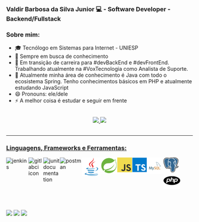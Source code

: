 ### Valdir Barbosa da Silva Junior 💻 - Software Developer - Backend/Fullstack

### Sobre mim:

- 🎓 Tecnólogo em Sistemas para Internet - UNIESP
- 🌱 Sempre em busca de conhecimento
- 🔭 Em transição de carreira para #devBackEnd e #devFrontEnd. Trabalhando atualmente na #VoxTecnologia como Analista de Suporte.
- 🌱 Atualmente minha área de conhecimento é Java com todo o ecosistema Spring. Tenho conhecimentos básicos em PHP e atualmente estudando JavaScript
- 😄 Pronouns: ele/dele
- ⚡ A melhor coisa é estudar e seguir em frente

##
<div align="center">
  <a href="https://github.com/ValdirBarbosaSistemas">
  <img height="150em" src="https://github-readme-stats.vercel.app/api?username=ValdirBarbosaSistemas&show_icons=true&theme=vision-friendly-dark&include_all_commits=true&count_private=true"/>
  <img height="150em" src="https://github-readme-stats.vercel.app/api/top-langs/?username=ValdirBarbosaSistemas&layout=compact&langs_count=7&theme=vision-friendly-dark"/>
</div>

  
<br/>

---

### Linguagens, Frameworks e Ferramentas:
<img align="left" alt="jenkins" width="60px" src="https://miro.medium.com/max/800/1*LOFbTP2SxXcFpM_qTsUSuw.png" />
  
<img align="left" alt="gitlabci icon" width="40px" src="https://miro.medium.com/max/340/1*HP0Qss6BAQcv0UbHb21YFQ.png">
  
<img align="left" alt="junit documentation" width="45px" src="https://miro.medium.com/max/460/1*ahIiDbsR6s9XgR45nJJ5DA.png">
  
<img align="left" alt="postman" width="60px" src="https://s3.amazonaws.com/media-p.slid.es/uploads/327261/images/5065937/pm-logo-vert.png">
  
<img align="left" alt="Java" width="50px" src="https://raw.githubusercontent.com/devicons/devicon/master/icons/java/java-original.svg" />

<img align="left" alt="Spring Boot" width="45px" src="https://raw.githubusercontent.com/github/explore/80688e429a7d4ef2fca1e82350fe8e3517d3494d/topics/spring-boot/spring-boot.png" />

<img align="left" alt="JavaScript" width="40px" src="https://raw.githubusercontent.com/github/explore/80688e429a7d4ef2fca1e82350fe8e3517d3494d/topics/javascript/javascript.png" />

<img align="left" alt="Rafa-Ts" width="40px" src="https://raw.githubusercontent.com/devicons/devicon/master/icons/typescript/typescript-plain.svg">
  
<img align="left" alt="Mysql" width="45px" src="https://raw.githubusercontent.com/github/explore/80688e429a7d4ef2fca1e82350fe8e3517d3494d/topics/mysql/mysql.png" />

<img align="left" alt="Postgresql" width="40px" src="https://raw.githubusercontent.com/github/explore/80688e429a7d4ef2fca1e82350fe8e3517d3494d/topics/postgresql/postgresql.png" />

<img align="left" alt="PHP" width="45px" src="https://raw.githubusercontent.com/devicons/devicon/master/icons/php/php-plain.svg">
  
<br/><br/><br/><br/>
---

##
<div> 
  <a href="https://instagram.com/valdir.sistemas" target="_blank"><img src="https://img.shields.io/badge/-Instagram-%23E4405F?style=for-the-badge&logo=instagram&logoColor=white" target="_blank"></a>
  <a href="https://www.linkedin.com/in/valdir-junior-39369424/" target="_blank"><img src="https://img.shields.io/badge/-LinkedIn-%230077B5?style=for-the-badge&logo=linkedin&logoColor=white" target="_blank"></a>
  <a href = "mailto:valdir.barbosasistemas@gmail.com"><img src="https://img.shields.io/badge/-Gmail-%23333?style=for-the-badge&logo=gmail&logoColor=red" target="_blank"></a>
  
  
